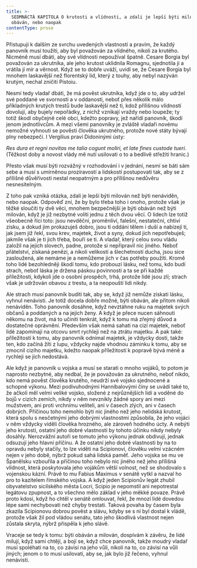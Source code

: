 ```yaml
---
title: >-
  SEDMNÁCTÁ KAPITOLA O krutosti a vlídnosti, a zdali je lepší býti milován než
  obáván, nebo naopak
contentType: prose
---
```


Přistupuji k dalším ze svrchu uvedených vlastností a pravím, že každý panovník musí toužiti, aby byl považován za vlídného, nikoli za krutého. Nicméně musí dbáti, aby své vlídnosti nepoužíval špatně. Cesare Borgia byl považován za ukrutníka, ale jeho krutost uklidnila Romagnu, sjednotila ji a vrátila jí mír a věrnost. Když se to dobře uváží, uvidí se, že Cesare Borgia byl mnohem laskavější než florentský lid, který z touhy, aby nebyl nazýván krutým, nechal zničiti Pistoiu.

Nesmí tedy vladař dbáti, že má pověst ukrutníka, když jde o to, aby udržel své poddané ve svornosti a v oddanosti, neboť přes několik málo příkladných krutých trestů bude laskavější než ti, kdož přílišnou vlídností dovolují, aby bujely nepořádky, z nichž vznikají vraždy nebo loupeže; ty totiž škodí obyčejně celé obci, kdežto popravy, jež nařídí panovník, škodí jenom jednotlivcům. A mezi všemi panovníky je zvláště vladaři novému nemožné vyhnouti se pověsti člověka ukrutného, protože nové státy bývají plny nebezpečí. I Vergilius praví Didoninými ústy:

_Res dura et regni novitas me talia cogunt moliri, et late fines custode tueri._  
(Těžkost doby a novost vlády mě nutí usilovati o to a bedlivě střežiti hranic.)

Přesto však musí býti rozvážný v rozhodování i v jednání, nesmí se báti sám sebe a musí s umírněnou prozíravostí a lidskostí postupovati tak, aby se z přílišné důvěřivosti nestal neopatrným a pro přílišnou nedůvěru nesnesitelným.

Z toho pak vzniká otázka, zdali je lepší býti milován než býti nenáviděn, nebo naopak. Odpověď zní, že by bylo třeba toho i onoho, protože však je těžké sloučiti ty dvě věci, mnohem bezpečnější je býti obáván než býti milován, když je již nezbytné voliti jednu z těch dvou věcí. O lidech lze totiž všeobecně říci toto: jsou nevděční, proměnliví, falešní, nestateční, chtiví zisku, a dokud jim prokazuješ dobro, jsou ti oddáni tělem i duší a nabízejí ti, jak jsem již řekl, svou krev, majetek, život a syny, dokud jich nepotřebuješ; jakmile však je ti jich třeba, bouří se ti. A vladař, který celou svou vládu založil na jejich slovech, padne, protože si nepřipravil nic jiného. Neboť přátelství, získaná penězi, a nikoli velikostí a šlechetností ducha, jsou sice zasloužená, ale nemáme je a nemůžeme jich v čas potřeby použíti. Kromě toho lidé bezohledněji škodí tomu, kdo probouzí lásku, než tomu, kdo budí strach, neboť láska je držena páskou povinnosti a ta se při každé příležitosti, kdykoli jde o osobní prospěch, trhá, protože lidé jsou zlí; strach však je udržován obavou z trestu, a ta neopouští lidi nikdy.

Ale strach musí panovník buditi tak, aby se, když již nemůže získati lásku, vyhnul nenávisti. Je totiž docela dobře možné, býti obáván, ale přitom nikoli nenáviděn. Toho panovník dosáhne, když nevztáhne ruku na majetek svých občanů a poddaných a na jejich ženy. A když je přece nucen sáhnouti někomu na život, má to učiniti tenkrát, když k tomu má zřejmý důvod a dostatečné oprávnění. Především však nemá sahati na cizí majetek, neboť lidé zapomínají na otcovu smrt rychleji než na ztrátu majetku. A pak také: příležitostí k tomu, aby panovník odnímal majetek, je vždycky dosti, takže ten, kdo začíná žíti z lupu, vždycky najde vhodnou záminku k tomu, aby se zmocnil cizího majetku, kdežto naopak příležitostí k popravě bývá méně a rychleji se jich nedostává.

Ale když je panovník u vojska a musí se starati o mnoho vojáků, to potom je naprosto nezbytné, aby nedbal, že je považován za ukrutného, neboť nikdo, kdo nemá pověst člověka krutého, neudrží své vojsko sjednocené a schopné výkonu. Mezi podivuhodnými Hannibalovými činy se uvádí také to, že ačkoli měl velmi veliké vojsko, složené z nejrůznějších lidí a voděné do bojů v cizích zemích, nikdy v něm nevznikly žádné spory ani mezi mužstvem, ani proti vrchnímu veliteli, ani v časech zlých, ani v časech dobrých. Příčinou toho nemohlo býti nic jiného než jeho nelidská krutost, která spolu s nesčetnými jeho dobrými vlastnostmi způsobila, že jeho vojáci v něm vždycky viděli člověka hrozného, ale zároveň hodného úcty. A nebýti jeho krutosti, ostatní jeho dobré vlastnosti by tohoto účinku nikdy nebyly dosáhly. Nerozvážní autoři se tomuto jeho výkonu jednak obdivují, jednak odsuzují jeho hlavní příčinu. A že ostatní jeho dobré vlastnosti by na to opravdu nebyly stačily, to lze viděti na Scipionovi, člověku velmi vzácném nejen v jeho době, nýbrž pokud sahá lidská paměť. Jeho vojska se mu ve Španělsku vzbouřila a příčinou toho nebylo nic jiného než jeho přílišná vlídnost, která poskytovala jeho vojákům větší volnost, než se shodovalo s vojenskou kázní. Právě to mu Fabius Maximus v senátě vytkl a nazval ho pro to kazitelem římského vojska. A když jeden Scipionův legát zhubil obyvatelstvo sicilského města Locri, Scipio je nepomstil ani nepotrestal legátovu zpupnost, a to všechno mělo základ v jeho měkké povaze. Právě proto kdosi, když ho chtěl v senátě omlouvat, řekl, že mnozí lidé dovedou lépe sami nechybovati než chyby trestati. Taková povaha by časem byla zkazila Scipionovu dobrou pověst a slávu, kdyby se s ní byl dostal k vládě, protože však žil pod vládou senátu, tato jeho škodlivá vlastnost nejen zůstala skryta, nýbrž přispěla k jeho slávě.

Vraceje se tedy k tomu: býti obáván a milován, dospívám k závěru, že lidé milují, když sami chtějí, a bojí se, když chce panovník, takže moudrý vladař musí spoléhati na to, co závisí na jeho vůli, nikoli na to, co závisí na vůli jiných; jenom o to musí usilovati, aby se, jak bylo již řečeno, vyhnul nenávisti.

